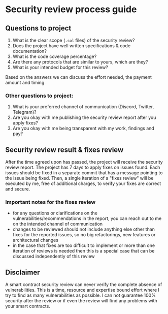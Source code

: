 # Security review process guide

## Questions to project
1. What is the clear scope (`.sol` files) of the security review?
2. Does the project have well written specifications & code documentation?
3. What is the code coverage percentage?
4. Are there any protocols that are similar to yours, which are they?
5. What is your intended budget for this review?

Based on the answers we can discuss the effort needed, the payment amount and timing.

### Other questions to project:
1. What is your preferred channel of communication (Discord, Twitter, Telegram)?
2. Are you okay with me publishing the security review report after you apply fixes?
3. Are you okay with me being transparent with my work, findings and pay?

## Security review result & fixes review
After the time agreed upon has passed, the project will receive the security review report. The project has 7 days to apply fixes on issues found. Each issues should be fixed in a separate commit that has a message pointing to the issue being fixed. Then, a single iteration of a "fixes review" will be executed by me, free of additional charges, to verify your fixes are correct and secure. 

### Important notes for the fixes review
- for any questions or clarifications on the vulnerabilities/recommendations in the report, you can reach out to me on the intended channel of communication
- changes to be reviewed should not include anything else other than fixes for the reported issues, so no big refactorings, new features or architectural changes
- in the case that fixes are too difficult to implement or more than one iteration of reviews is needed then this is a special case that can be discussed independently of this review

## Disclaimer
A smart contract security review can never verify the complete absence of vulnerabilities. This is a time, resource and expertise bound effort where I try to find as many vulnerabilities as possible. I can not guarantee 100% security after the review or if even the review will find any problems with your smart contracts.